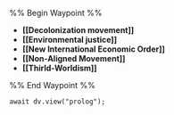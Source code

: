 %% Begin Waypoint %%
- **[[Decolonization movement]]**
- **[[Environmental justice]]**
- **[[New International Economic Order]]**
- **[[Non-Aligned Movement]]**
- **[[Thirld-Worldism]]**

%% End Waypoint %%

```dataviewjs
await dv.view("prolog");
```
